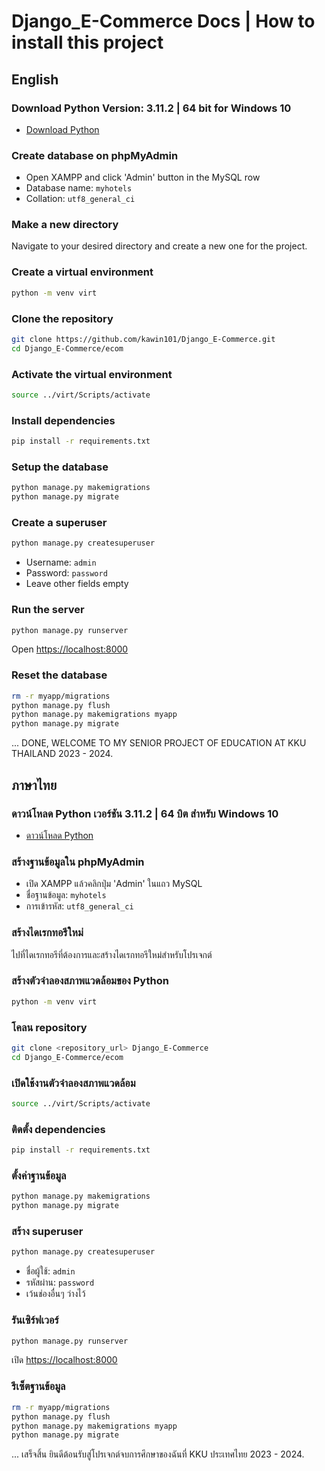 # Django_E-Commerce Docs | How to install this project

## English

### Download Python Version: 3.11.2 | 64 bit for Windows 10
- [Download Python](https://www.python.org/ftp/python/3.11.2/python-3.11.2-amd64.exe)

### Create database on phpMyAdmin
- Open XAMPP and click 'Admin' button in the MySQL row
- Database name: `myhotels`
- Collation: `utf8_general_ci`

### Make a new directory
Navigate to your desired directory and create a new one for the project.

### Create a virtual environment
```sh
python -m venv virt
```

### Clone the repository
```sh
git clone https://github.com/kawin101/Django_E-Commerce.git
cd Django_E-Commerce/ecom
```

### Activate the virtual environment
```sh
source ../virt/Scripts/activate
```

### Install dependencies
```sh
pip install -r requirements.txt
```

### Setup the database
```sh
python manage.py makemigrations
python manage.py migrate
```

### Create a superuser
```sh
python manage.py createsuperuser
```
- Username: `admin`
- Password: `password`
- Leave other fields empty

### Run the server
```sh
python manage.py runserver
```
Open [https://localhost:8000](https://localhost:8000)

### Reset the database
```sh
rm -r myapp/migrations
python manage.py flush
python manage.py makemigrations myapp
python manage.py migrate
```

... DONE, WELCOME TO MY SENIOR PROJECT OF EDUCATION AT KKU THAILAND 2023 - 2024.

## ภาษาไทย

### ดาวน์โหลด Python เวอร์ชัน 3.11.2 | 64 บิต สำหรับ Windows 10
- [ดาวน์โหลด Python](https://www.python.org/ftp/python/3.11.2/python-3.11.2-amd64.exe)

### สร้างฐานข้อมูลใน phpMyAdmin
- เปิด XAMPP แล้วคลิกปุ่ม 'Admin' ในแถว MySQL
- ชื่อฐานข้อมูล: `myhotels`
- การเข้ารหัส: `utf8_general_ci`

### สร้างไดเรกทอรีใหม่
ไปที่ไดเรกทอรีที่ต้องการและสร้างไดเรกทอรีใหม่สำหรับโปรเจกต์

### สร้างตัวจำลองสภาพแวดล้อมของ Python
```sh
python -m venv virt
```

### โคลน repository
```sh
git clone <repository_url> Django_E-Commerce
cd Django_E-Commerce/ecom
```

### เปิดใช้งานตัวจำลองสภาพแวดล้อม
```sh
source ../virt/Scripts/activate
```

### ติดตั้ง dependencies
```sh
pip install -r requirements.txt
```

### ตั้งค่าฐานข้อมูล
```sh
python manage.py makemigrations
python manage.py migrate
```

### สร้าง superuser
```sh
python manage.py createsuperuser
```
- ชื่อผู้ใช้: `admin`
- รหัสผ่าน: `password`
- เว้นช่องอื่นๆ ว่างไว้

### รันเซิร์ฟเวอร์
```sh
python manage.py runserver
```
เปิด [https://localhost:8000](https://localhost:8000)

### รีเซ็ตฐานข้อมูล
```sh
rm -r myapp/migrations
python manage.py flush
python manage.py makemigrations myapp
python manage.py migrate
```

... เสร็จสิ้น ยินดีต้อนรับสู่โปรเจกต์จบการศึกษาของฉันที่ KKU ประเทศไทย 2023 - 2024.

